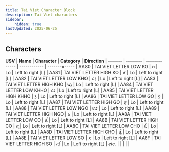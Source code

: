 ```yaml
---
title: Tai Viet Character Block
description: Tai Viet characters
sidebar:
    hidden: true
lastUpdated: 2025-06-25
---
```


## Characters

**USV** | **Name** | **Character** | **Category** | **Direction** |
------- | -------- | ------------- | ------------ | -------=----- |
AA80 | TAI VIET LETTER LOW KO | ꪀ | Lo | Left to right [L] |
AA81 | TAI VIET LETTER HIGH KO | ꪁ | Lo | Left to right [L] |
AA82 | TAI VIET LETTER LOW KHO | ꪂ | Lo | Left to right [L] |
AA83 | TAI VIET LETTER HIGH KHO | ꪃ | Lo | Left to right [L] |
AA84 | TAI VIET LETTER LOW KHHO | ꪄ | Lo | Left to right [L] |
AA85 | TAI VIET LETTER HIGH KHHO | ꪅ | Lo | Left to right [L] |
AA86 | TAI VIET LETTER LOW GO | ꪆ | Lo | Left to right [L] |
AA87 | TAI VIET LETTER HIGH GO | ꪇ | Lo | Left to right [L] |
AA88 | TAI VIET LETTER LOW NGO | ꪈ | Lo | Left to right [L] |
AA89 | TAI VIET LETTER HIGH NGO | ꪉ | Lo | Left to right [L] |
AA8A | TAI VIET LETTER LOW CO | ꪊ | Lo | Left to right [L] |
AA8B | TAI VIET LETTER HIGH CO | ꪋ | Lo | Left to right [L] |
AA8C | TAI VIET LETTER LOW CHO | ꪌ | Lo | Left to right [L] |
AA8D | TAI VIET LETTER HIGH CHO | ꪍ | Lo | Left to right [L] |
AA8E | TAI VIET LETTER LOW SO | ꪎ | Lo | Left to right [L] |
AA8F | TAI VIET LETTER HIGH SO | ꪏ | Lo | Left to right [L] |
_etc._ | | | | |